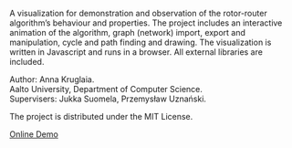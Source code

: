 A visualization for demonstration and observation of the rotor-router algorithm’s behaviour and properties. The project includes an interactive animation of the algorithm, graph (network) import, export and manipulation, cycle and path finding and drawing. The visualization is written in Javascript and runs in a browser. All external libraries are included. 

Author: Anna Kruglaia. <br/>
Aalto University, Department of Computer Science.<br/>
Supervisers: Jukka Suomela, Przemysław Uznański.

The project is distributed under the MIT License.

<a href="db.tt/LhsYJjTQ">Online Demo</a>
